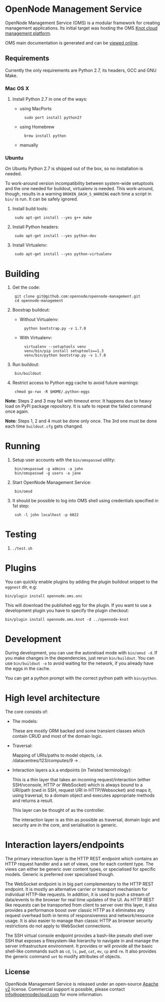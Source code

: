 OpenNode Management Service
===========================

OpenNode Management Service (OMS) is a modular framework for creating management applications. Its initial target was
hosting the OMS [Knot cloud management platform](https://github.com/opennode/opennode-knot).

OMS main documentation is generated and can be [viewed online](http://opennodecloud.com/docs/opennode.oms.core/index.html).

Requirements
------------

Currently the only requirements are Python 2.7, its headers, GCC and GNU Make.

### Mac OS X

1. Install Python 2.7 in one of the ways:

    * using MacPorts

            sudo port install python27
        
    * using Homebrew

            brew install python

    * manually

### Ubuntu

On Ubuntu Python 2.7 is shipped out of the box, so no installation is needed.

To work-around version incompatibility between system-wide setuptools and the one needed for buildout, virtualenv is needed. This work-around, though, results in a warning `BROKEN_DASH_S_WARNING` each time a script in `bin/` is run. It can be safely ignored.

1. Install build tools:

        sudo apt-get install --yes g++ make

2. Install Python headers:

        sudo apt-get install --yes python-dev

3. Install Virtualenv:

        sudo apt-get install --yes python-virtualenv

Building
========

1. Get the code:

        git clone git@github.com:opennode/opennode-management.git
        cd opennode-management

2. Boostrap buildout:

    * Without Virtualenv:

            python bootstrap.py -v 1.7.0

    * With Virtualenv:

            virtualenv --setuptools venv
            venv/bin/pip install setuptools==1.3
            venv/bin/python bootstrap.py -v 1.7.0

3. Run buildout:

        bin/buildout

4. Restrict access to Python egg cache to avoid future warnings:

        chmod go-rwx -R $HOME/.python-eggs

__Note:__ Steps 2 and 3 may fail with timeout error. It happens due to heavy load on PyPi package repository. It is safe to repeat the failed command once again.

__Note:__ Steps 1, 2 and 4 must be done only once. The 3rd one must be done each time `buildout.cfg` gets changed.

Running
=======

1. Setup user accounts with the `bin/omspasswd` utility:

        bin/omspasswd -g admins -a john
        bin/omspasswd -g users -a jane

2. Start OpenNode Management Service:

        bin/omsd

3. It should be possible to log into OMS shell using credentials specified in 1st step:

        ssh -l john localhost -p 6022
    
Testing
=======

1. `./test.sh`

Plugins
=======

You can quickly enable plugins by adding the plugin buildout snippet to the `eggnest` dir, e.g:

   `bin/plugin install opennode.oms.onc`

This will download the published egg for the plugin.
If you want to use a development plugin you have to specify the plugin checkout:

   `bin/plugin install opennode.oms.knot -d ../opennode-knot`

Development
===========

During development, you can use the autoreload mode with `bin/omsd -d`.
If you make changes in the dependencies, just rerun `bin/buildout`.
You can use `bin/buildout -o` to avoid waiting for the network, if you already have the eggs in the cache.

You can get a python prompt with the correct python path with `bin/python`.

High level architecture
=======================

The core consists of:

* The models:

    These are mostly ORM backed and some transient classes which
    contain CRUD and most of the domain logic.

* Traversal:

    Mapping of URIs/paths to model objects,
    i.e. /datacentres/123/computes/9 -> <Compute object>.

* Interaction layers a.k.a endpoints (in Twisted terminology):

    This is a thin layer that takes an incoming request/interaction
    (either SSH/vconsole, HTTP or WebSocket) which is always bound to
    a URI/path (cwd in SSH, request URI in HTTP/Websocket) and maps
    it, using traversal, to a domain object and executes appropriate
    methods and returns a result.

    This layer can be thought of as the controller.

    The interaction layer is as thin as possible as traversal, domain
    logic and security are in the core, and serialisation is generic.


Interaction layers/endpoints
============================

The primary interaction layer is the HTTP REST endpoint which contains
an HTTP request handler and a set of views, one for each content
type. The views can either be generic over content types, or
specialised for specific models. Generic is preferred over specialised
though.

The WebSocket endpoint is in big part complementary to the HTTP REST
endpoint. It is mostly an alternative carrier or transport mechanism
for individual HTTP-like requests. In addition, it is used to push a
stream of data/events to the browser for real time updates of the UI.
As HTTP REST like requests can be transported from client to server
over this layer, it also provides a performance boost over classic
HTTP as it eliminates any request overhead both in terms of
responsiveness and network/resource usage. It is also easier to manage
than classic HTTP as browser security restrictions do not apply to
WebSocket connections.

The SSH virtual console endpoint provides a bash-like pseudo shell
over SSH that exposes a filesystem-like hierarchy to navigate in and
manage the server infrastructure environment. It provides or will
provide all the basic shell-like commands such as `cd`, `ls`, `pwd`,
`cat`, `mv`, `cp` and `rm`. It also provides the generic command `set`
to modify attributes of objects.

License
-------

OpenNode Management Service is released under an open-source
[Apache v2](http://www.apache.org/licenses/LICENSE-2.0) license. Commercial support
is possible, please contact <info@opennodecloud.com> for more information.
